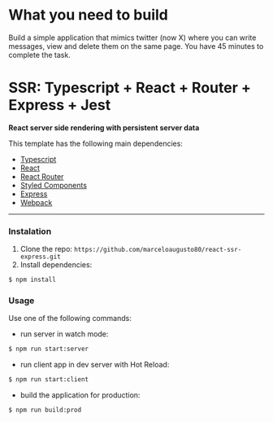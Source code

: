 # What you need to build

Build a simple application that mimics twitter (now X) where you can write messages, view and delete them on the same page.
You have 45 minutes to complete the task.

# SSR: Typescript + React + Router + Express + Jest

**React server side rendering with persistent server data**

This template has the following main dependencies:
* [Typescript](https://www.typescriptlang.org/)
* [React](https://reactjs.org/)
* [React Router](https://github.com/remix-run/react-router)
* [Styled Components](https://styled-components.com/)
* [Express](https://expressjs.com/)
* [Webpack](https://webpack.js.org/)
---

### Instalation
1. Clone the repo: `https://github.com/marceloaugusto80/react-ssr-express.git`
2. Install dependencies: 
``` bash
$ npm install
```

### Usage

Use one of the following commands:
* run server in watch mode:
``` bash
$ npm run start:server
```
* run client app in dev server with Hot Reload:
``` bash
$ npm run start:client
```
* build the application for production:
``` bash
$ npm run build:prod
```
